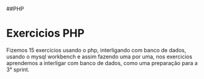 ##PHP

<h1>Exercicios PHP</h1>
<p>Fizemos 15 exercicios usando o php, interligando com banco de dados, usando o mysql workbench e assim fazendo uma por uma, nos exercicios aprendemos a interligar com banco de dados, como uma preparação para a 3° sprint.</p>
